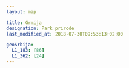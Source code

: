 ```yaml
---
layout: map

title: Grmija
designation: Park prirode
last_modified_at: 2018-07-30T09:53:13+02:00

geoSrbija:
  L1_183: [86]
  L1_362: [24]
---
```

